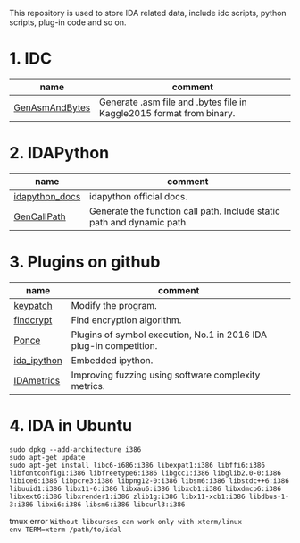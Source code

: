 This repository is used to store IDA related data, include idc scripts, python scripts, plug-in code and so on.  

# 1. IDC
name     | comment
-------- | -----
[GenAsmAndBytes](GenAsmAndBytes) | Generate .asm file and .bytes file in Kaggle2015 format from binary. |

# 2. IDAPython
name     | comment
-------- | -----
[idapython_docs](https://www.hex-rays.com/products/ida/support/idapython_docs/)| idapython official docs. 
[GenCallPath](GenCallPath) | Generate the function call path. Include static path and dynamic path. 

# 3. Plugins on github
name     | comment
-------- | -----
[keypatch](https://github.com/keystone-engine/keypatch) | Modify the program.  
[findcrypt](https://github.com/polymorf/findcrypt-yara) | Find encryption algorithm.  
[Ponce](https://github.com/illera88/Ponce) | Plugins of symbol execution, No.1 in 2016 IDA plug-in competition.  
[ida_ipython](https://github.com/james91b/ida_ipython) | Embedded ipython.  
[IDAmetrics](https://github.com/mxmssh/IDAmetrics) | Improving fuzzing using software complexity metrics.

# 4. IDA in Ubuntu
```shell
sudo dpkg --add-architecture i386
sudo apt-get update
sudo apt-get install libc6-i686:i386 libexpat1:i386 libffi6:i386 libfontconfig1:i386 libfreetype6:i386 libgcc1:i386 libglib2.0-0:i386 libice6:i386 libpcre3:i386 libpng12-0:i386 libsm6:i386 libstdc++6:i386 libuuid1:i386 libx11-6:i386 libxau6:i386 libxcb1:i386 libxdmcp6:i386 libxext6:i386 libxrender1:i386 zlib1g:i386 libx11-xcb1:i386 libdbus-1-3:i386 libxi6:i386 libsm6:i386 libcurl3:i386 
```
tmux error `Without libcurses can work only with xterm/linux`  
`env TERM=xterm /path/to/idal`
